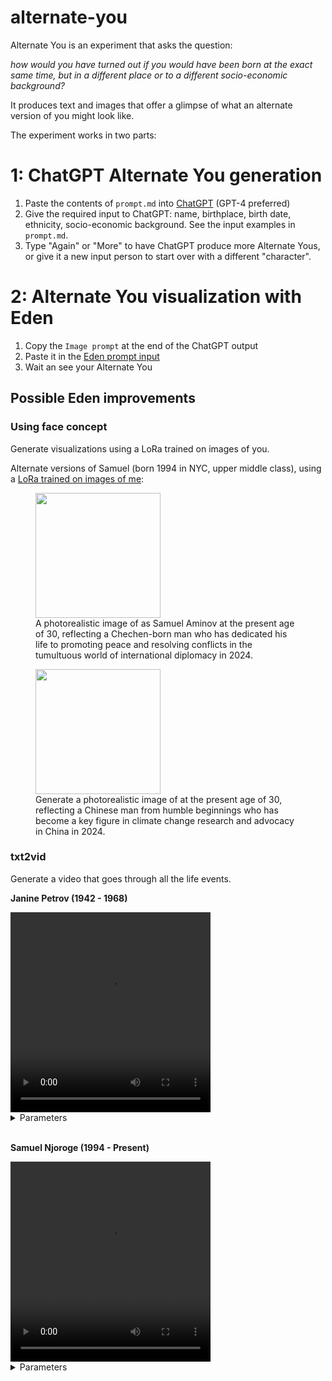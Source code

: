 # alternate-you

Alternate You is an experiment that asks the question:

_how would you have turned out if you would have been born at the exact same time, but in a different place or to a different socio-economic background?_

It produces text and images that offer a glimpse of what an alternate version of you might look like.

The experiment works in two parts:

# 1: ChatGPT Alternate You generation

1. Paste the contents of `prompt.md` into [ChatGPT](https://chat.openai.com/) (GPT-4 preferred)
2. Give the required input to ChatGPT: name, birthplace, birth date, ethnicity, socio-economic background. See the input examples in `prompt.md`.
3. Type "Again" or "More" to have ChatGPT produce more Alternate Yous, or give it a new input person to start over with a different "character".

# 2: Alternate You visualization with Eden

1. Copy the `Image prompt` at the end of the ChatGPT output
2. Paste it in the [Eden prompt input](https://app.eden.art/create/creations)
3. Wait an see your Alternate You

## Possible Eden improvements

### Using face concept
Generate visualizations using a LoRa trained on images of you.


Alternate versions of Samuel (born 1994 in NYC, upper middle class), using a [LoRa trained on images of me](https://app.eden.art/creators/samzmann?conceptId=65ad726bc7e9dd341fa70391):

<figure>
  <img src="https://edenartlab-prod-data.s3.us-east-1.amazonaws.com/6abad4f690abc4d8736f1d9a68082841d844b48f10aff1a2095bbae1fdc5a5e0.jpg" width="200" />
  <figcaption>A photorealistic image of <concept> as Samuel Aminov at the present age of 30, reflecting a Chechen-born man who has dedicated his life to promoting peace and resolving conflicts in the tumultuous world of international diplomacy in 2024.</figcaption>
</figure>

<figure>
  <img src="https://edenartlab-prod-data.s3.us-east-1.amazonaws.com/e2c20b163a7a737d7b022cb6800d8080bbcccdc4a9e84d78fdd6b5539e9c459f.jpg" width="200" />
  <figcaption>Generate a photorealistic image of <concept> at the present age of 30, reflecting a Chinese man from humble beginnings who has become a key figure in climate change research and advocacy in China in 2024.<figcaption>
</figure>

### txt2vid

Generate a video that goes through all the life events.

**Janine Petrov (1942 - 1968)**

<video width="320" height="320" controls>
  <source src="https://edenartlab-prod-data.s3.us-east-1.amazonaws.com/62f3adb2f26dbf9396f2bde275f0f544196b23a6ea7061c8bb12ec36ae0ba1ed.mp4" type="video/mp4">
</video>

<details>
<summary>Parameters</summary>

<br>
<p>GPT input</p>
<pre>
- name: Janine
- birthplace: Marseille, France
- birth date: July 1942
- ethnicity: caucasian
- socio-economic background: lower class
</pre>

<p>GPT output</p>
<pre>
Janine Petrov (1942 - 1968)
👶 July 1942: Born in a small village near Stalingrad, USSR.
⚠️ 1943: Famine strikes, barely survives.
🚚 1957: Moves to Moscow, seeks work.
📚 1960: Enrolls in night school.
✊ 1962: Becomes an active political dissident.
🚨 1968: Arrested, dies in custody under mysterious circumstances.
</pre>

<p>Modified output for text2vid</p>
<pre>
A newborn baby girl, named Janine, lies in a simple, rustic wooden cradle. The background reveals a small, impoverished village near Stalingrad, USSR, during the 1940s. The scene is set against the backdrop of World War II, with worn-out buildings and a somber, war-torn atmosphere.

A one-year-old Janine appears malnourished and fragile, her tiny form accentuated by the sparse and dimly lit room around her. The room's bare walls and lack of furnishings highlight the severe conditions of the famine in the USSR during World War II.

Fifteen-year-old Janine, dressed in modest, slightly worn 1950s attire, stands alone at a bustling Moscow train station. She holds a small, well-used suitcase, her face a mix of hope and uncertainty, as people and trains move around her, capturing the busy city life contrasting with her rural upbringing.

An 18-year-old Janine, immersed in her studies, sits at a small table in a dimly lit, cramped room. Books and notes are spread out before her, illuminated by a single flickering light bulb, showing her intense focus and determination to learn amidst her challenging circumstances.

Twenty-year-old Janine is depicted as a fervent political dissident, speaking passionately in a secretive meeting. The room is shadowy, with listeners gathered closely, their faces reflecting a mix of fear and determination. Janine stands out with her expressive gestures and a look of defiance and courage.

A 26-year-old Janine, weary and resigned, is captured in a stark, dimly lit prison cell. The cold, barren walls and sparse furnishings emphasize the bleakness of her situation. Her expression is one of quiet despair, a stark contrast to her earlier resilience, capturing her final moments in mysterious custody.
</pre>
</details>

<br>

**Samuel Njoroge (1994 - Present)**

<video width="320" height="320" controls>
  <source src="https://edenartlab-prod-data.s3.us-east-1.amazonaws.com/4da6b90ef7f59e54cd7f3f62ea352e23525fb2640e77751144e6923818a3ca3c.mp4" type="video/mp4">
</video>

<details>
<summary>Parameters</summary>

<br>
<p>GPT input</p>
<pre>
name: Samuel
birthplace: New York City, USA
birth date: March 1994
ethnicity: Caucasian
socio-economic background: upper middle class
</pre>

<p>GPT output</p>
<pre>
👶 1994: Born in a dilapidated hut, sub-Saharan Africa.
🍲 1999: Scavenges food in a slum.
🔨 2010: Labors in a hazardous workshop.
🚔 2012: Involved in street crime.
🚓 2020: Incarcerated in a bleak cell.
</pre>

<p>Modified output for text2vid</p>
<pre>
A newborn Samuel, wrapped in a tattered blanket, lies in a makeshift crib in a small, dilapidated hut. The background reveals a poverty-stricken area in a rural village in sub-Saharan Africa, circa 1994. The room is bare and somber, with minimal furnishings, highlighting the stark reality of his impoverished beginnings.

A five-year-old Samuel, in worn-out clothing, is seen scavenging for food in a garbage-strewn alley of a crowded slum. The surroundings are chaotic and unhygienic, with narrow, dirty lanes and makeshift shelters, reflecting the harshness of his struggle for survival in the mid-1990s.

At the age of 16, Samuel is portrayed laboring in a hazardous, poorly lit workshop. He's wearing tattered work clothes, his face showing signs of fatigue and the harshness of child labor. The background is filled with rudimentary tools and machinery, symbolizing his life of hard labor in a developing country in the early 2010s.

An 18-year-old Samuel, looking gaunt and tired, is seen in a rundown urban setting, involved in petty street crime. The environment is gritty and dangerous, with graffiti-covered walls and a group of similarly rough-looking individuals, highlighting his descent into criminal activities for survival.

A 24-year-old Samuel, now visibly hardened and scarred, sits alone in a dim, cramped prison cell. The cell is stark and oppressive, with bare walls and minimal light, capturing his grim reality after years of hardship and eventual incarceration in a developing country's prison system by the early 2020s.
</pre>
</details>